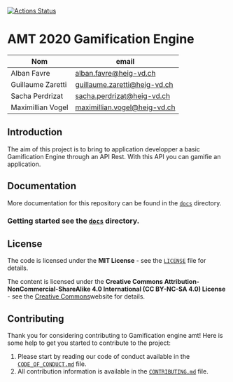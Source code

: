 [![Actions Status](https://github.com/Gusamaal/Gamification-Engine-AMT/workflows/.github/workflows/pipeline.yml/badge.svg)](https://github.com/Gusamaal/Gamification-Engine-AMT/actions)
# AMT 2020 Gamification Engine

| Nom               | email                        |
| ----------------- | ---------------------------- |
| Alban Favre       | alban.favre@heig-vd.ch       |
| Guillaume Zaretti | guillaume.zaretti@heig-vd.ch |
| Sacha Perdrizat   | sacha.perdrizat@heig-vd.ch   |
| Maximillian Vogel | maximillian.vogel@heig-vd.ch  |

## Introduction
The aim of this project is to bring to application developper a basic Gamification Engine through an API Rest. With this API you can gamifie an application.

## Documentation
More documentation for this repository can be found in the [`docs`](docs)
directory.

### Getting started see the [`docs`](docs) directory.



## License

The code is licensed under the **MIT License** - see the
[`LICENSE`](docs/LICENSE) file for details.

The content is licensed under the **Creative Commons
Attribution-NonCommercial-ShareAlike 4.0 International (CC BY-NC-SA 4.0)
License** - see the [Creative Commons](https://creativecommons.org/licenses/by-nc-sa/4.0/)website for details.

## Contributing

Thank you for considering contributing to Gamification engine amt! Here is some help
to get you started to contribute to the project:

1. Please start by reading our code of conduct available in the
   [`CODE_OF_CONDUCT.md`](docs/CODE_OF_CONDUCT.md) file.
2. All contribution information is available in the
   [`CONTRIBUTING.md`](docs/CONTRIBUTING.md) file.
